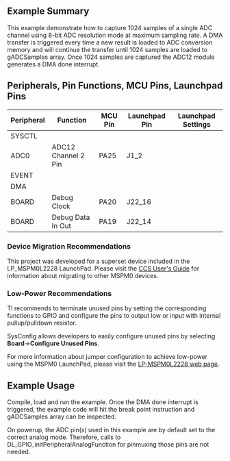 ## Example Summary
This example demonstrate how to capture 1024 samples of a single ADC
channel using 8-bit ADC resolution mode at maximum sampling rate. A DMA
transfer is triggered every time a new result is loaded to ADC conversion memory
and will continue the transfer until 1024 samples are loaded to gADCSamples
array. Once 1024 samples are captured the ADC12 module generates a DMA done
interrupt.
## Peripherals, Pin Functions, MCU Pins, Launchpad Pins
| Peripheral | Function | MCU Pin | Launchpad Pin | Launchpad Settings |
| --- | --- | --- | --- | --- |
| SYSCTL |  |  |  |  |
| ADC0 | ADC12 Channel 2 Pin | PA25 | J1_2 |  |
| EVENT |  |  |  |  |
| DMA |  |  |  |  |
| BOARD | Debug Clock | PA20 | J22_16 |  |
| BOARD | Debug Data In Out | PA19 | J22_14 |  |

### Device Migration Recommendations
This project was developed for a superset device included in the LP_MSPM0L2228 LaunchPad. Please
visit the [CCS User's Guide](https://software-dl.ti.com/msp430/esd/MSPM0-SDK/latest/docs/english/tools/ccs_ide_guide/doc_guide/doc_guide-srcs/ccs_ide_guide.html#sysconfig-project-migration)
for information about migrating to other MSPM0 devices.

### Low-Power Recommendations
TI recommends to terminate unused pins by setting the corresponding functions to
GPIO and configure the pins to output low or input with internal
pullup/pulldown resistor.

SysConfig allows developers to easily configure unused pins by selecting **Board**→**Configure Unused Pins**.

For more information about jumper configuration to achieve low-power using the
MSPM0 LaunchPad, please visit the [LP-MSPM0L2228 web page](https://www.ti.com/tool/LP-MSPM0L2228).

## Example Usage
Compile, load and run the example. Once the DMA done interrupt is triggered, the
example code will hit the break point instruction and gADCSamples array
can be inspected.

On powerup, the ADC pin(s) used in this example are by default set to
the correct analog mode. Therefore, calls to
DL_GPIO_initPeripheralAnalogFunction for pinmuxing those pins are not needed.
